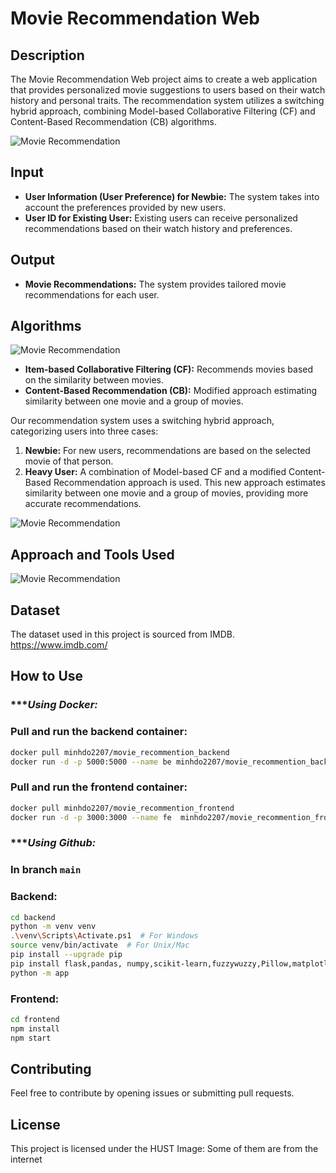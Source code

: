 # Movie Recommendation Web

## Description

The Movie Recommendation Web project aims to create a web application that provides personalized movie suggestions to users based on their watch history and personal traits. The recommendation system utilizes a switching hybrid approach, combining Model-based Collaborative Filtering (CF) and Content-Based Recommendation (CB) algorithms.

![Movie Recommendation](https://github.com/minhdo2207/Movie_Recommendation_Web/blob/main/image/IntroPic.png)

## Input

- **User Information (User Preference) for Newbie:** The system takes into account the preferences provided by new users.
- **User ID for Existing User:** Existing users can receive personalized recommendations based on their watch history and preferences.

## Output

- **Movie Recommendations:** The system provides tailored movie recommendations for each user.

## Algorithms

![Movie Recommendation](https://github.com/minhdo2207/Movie_Recommendation_Web/blob/main/image/Model%20Flow.png)


- **Item-based Collaborative Filtering (CF):** Recommends movies based on the similarity between movies.
- **Content-Based Recommendation (CB):** Modified approach estimating similarity between one movie and a group of movies.

Our recommendation system uses a switching hybrid approach, categorizing users into three cases:

1. **Newbie:** For new users, recommendations are based on the selected movie of that person.
2. **Heavy User:** A combination of Model-based CF and a modified Content-Based Recommendation approach is used. This new approach estimates similarity between one movie and a group of movies, providing more accurate recommendations.

![Movie Recommendation](https://github.com/minhdo2207/Movie_Recommendation_Web/blob/main/image/content-based_vs_collaborative_light.png)

## Approach and Tools Used

  ![Movie Recommendation](https://github.com/minhdo2207/Movie_Recommendation_Web/blob/main/image/Workflow.png)

## Dataset

The dataset used in this project is sourced from IMDB.
https://www.imdb.com/

## How to Use
### ****Using Docker:*
### Pull and run the backend container:

```bash
docker pull minhdo2207/movie_recommention_backend
docker run -d -p 5000:5000 --name be minhdo2207/movie_recommention_backend
```

### Pull and run the frontend container:
```bash
docker pull minhdo2207/movie_recommention_frontend
docker run -d -p 3000:3000 --name fe  minhdo2207/movie_recommention_frontend
```

### ****Using Github:*
### In branch `main` 
### Backend:
```bash
cd backend
python -m venv venv
.\venv\Scripts\Activate.ps1  # For Windows
source venv/bin/activate  # For Unix/Mac
pip install --upgrade pip
pip install flask,pandas, numpy,scikit-learn,fuzzywuzzy,Pillow,matplotlib,flask_cors
python -m app
```

### Frontend:
```bash
cd frontend
npm install
npm start
```

## Contributing

Feel free to contribute by opening issues or submitting pull requests.

## License

This project is licensed under the HUST
Image: Some of them are from the internet



